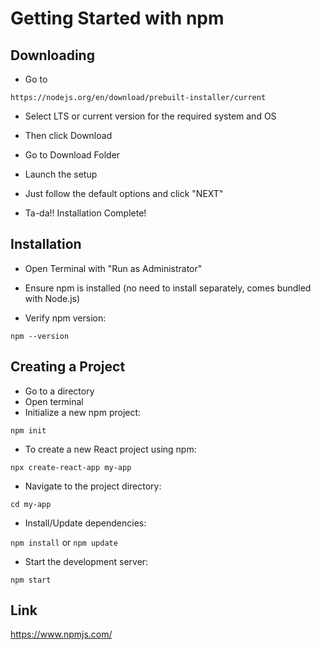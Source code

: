 # Getting Started with npm

## Downloading

* Go to

`https://nodejs.org/en/download/prebuilt-installer/current`

* Select LTS or current version for the required system and OS

* Then click Download

* Go to Download Folder
* Launch the setup
* Just follow the default options and click "NEXT"
* Ta-da!! Installation Complete! 

## Installation

* Open Terminal with "Run as Administrator"

* Ensure npm is installed (no need to install separately, comes bundled with Node.js)

* Verify npm version:

`npm --version`

## Creating a Project

* Go to a directory
* Open terminal
* Initialize a new npm project:

`npm init`

* To create a new React project using npm:

`npx create-react-app my-app`

* Navigate to the project directory:

`cd my-app`

* Install/Update dependencies:

`npm install` or `npm update`

* Start the development server:

`npm start`

## Link

https://www.npmjs.com/
